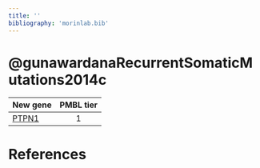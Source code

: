```yaml
---
title: ''
bibliography: 'morinlab.bib'
---
```


# @gunawardanaRecurrentSomaticMutations2014c
|New gene|PMBL tier|
|:-|:-:|
|[PTPN1](PTPN1)|1 |

# References

